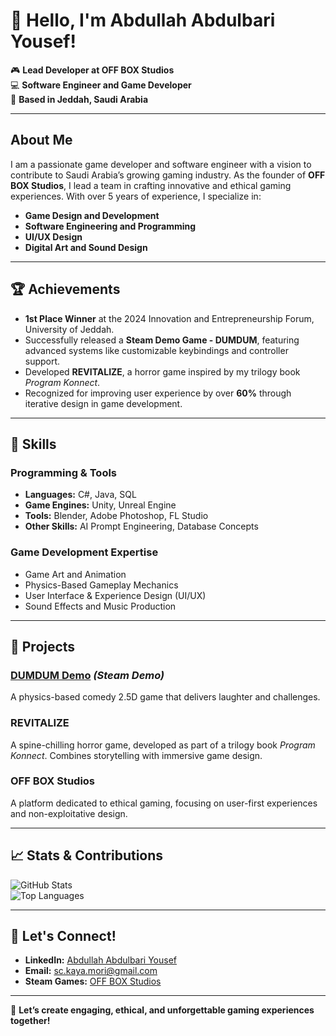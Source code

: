 # 👋 Hello, I'm Abdullah Abdulbari Yousef! 

🎮 **Lead Developer at OFF BOX Studios**  
💻 **Software Engineer and Game Developer**  
📍 **Based in Jeddah, Saudi Arabia**  

---

## About Me
I am a passionate game developer and software engineer with a vision to contribute to Saudi Arabia’s growing gaming industry. As the founder of **OFF BOX Studios**, I lead a team in crafting innovative and ethical gaming experiences. With over 5 years of experience, I specialize in:

- **Game Design and Development**  
- **Software Engineering and Programming**  
- **UI/UX Design**  
- **Digital Art and Sound Design**

---

## 🏆 Achievements
- **1st Place Winner** at the 2024 Innovation and Entrepreneurship Forum, University of Jeddah.  
- Successfully released a **Steam Demo Game - DUMDUM**, featuring advanced systems like customizable keybindings and controller support.  
- Developed **REVITALIZE**, a horror game inspired by my trilogy book *Program Konnect*.  
- Recognized for improving user experience by over **60%** through iterative design in game development.  

---

## 🔧 Skills
### Programming & Tools
- **Languages:** C#, Java, SQL  
- **Game Engines:** Unity, Unreal Engine  
- **Tools:** Blender, Adobe Photoshop, FL Studio  
- **Other Skills:** AI Prompt Engineering, Database Concepts  

### Game Development Expertise
- Game Art and Animation  
- Physics-Based Gameplay Mechanics  
- User Interface & Experience Design (UI/UX)  
- Sound Effects and Music Production  

---

## 🌟 Projects
### [DUMDUM Demo]([https://store.steampowered.com/](https://store.steampowered.com/app/3105280/DUMDUM_Demo/)) *(Steam Demo)*  
A physics-based comedy 2.5D game that delivers laughter and challenges.

### REVITALIZE  
A spine-chilling horror game, developed as part of a trilogy book *Program Konnect*. Combines storytelling with immersive game design.

### OFF BOX Studios  
A platform dedicated to ethical gaming, focusing on user-first experiences and non-exploitative design.

---

## 📈 Stats & Contributions
![GitHub Stats](https://github-readme-stats.vercel.app/api?username=YourGitHubUsername&show_icons=true&theme=radical)  
![Top Languages](https://github-readme-stats.vercel.app/api/top-langs/?username=YourGitHubUsername&layout=compact&theme=radical)

---

## 🔗 Let's Connect!
- **LinkedIn:** [Abdullah Abdulbari Yousef]([https://www.linkedin.com/in/abdullah-abdulbari-yousef/](https://www.linkedin.com/in/abdullah-abdulbari-yousef-6292091b3/?originalSubdomain=sa))  
- **Email:** [sc.kaya.mori@gmail.com](mailto:sc.kaya.mori@gmail.com)  
- **Steam Games:** [OFF BOX Studios]([https://store.steampowered.com/](https://store.steampowered.com/search/?publisher=OFF%20BOX%20STUDIOS))  

---

🚀 **Let’s create engaging, ethical, and unforgettable gaming experiences together!**
